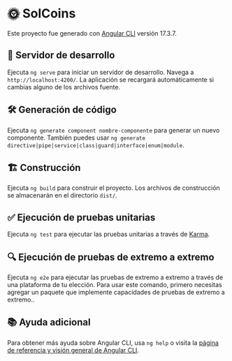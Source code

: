 # 🌞 SolCoins

Este proyecto fue generado con [Angular CLI](https://github.com/angular/angular-cli) versión 17.3.7.

## 🚀 Servidor de desarrollo

Ejecuta `ng serve` para iniciar un servidor de desarrollo. Navega a `http://localhost:4200/`. La aplicación se recargará automáticamente si cambias alguno de los archivos fuente.

## 🛠️ Generación de código

Ejecuta `ng generate component nombre-componente` para generar un nuevo componente. También puedes usar `ng generate directive|pipe|service|class|guard|interface|enum|module`.

## 🏗️ Construcción

Ejecuta `ng build` para construir el proyecto. Los archivos de construcción se almacenarán en el directorio `dist/`.

## ✅ Ejecución de pruebas unitarias

Ejecuta `ng test` para ejecutar las pruebas unitarias a través de [Karma](https://karma-runner.github.io).

## 🔍 Ejecución de pruebas de extremo a extremo

Ejecuta `ng e2e` para ejecutar las pruebas de extremo a extremo a través de una plataforma de tu elección. Para usar este comando, primero necesitas agregar un paquete que implemente capacidades de pruebas de extremo a extremo..

## 📚 Ayuda adicional

Para obtener más ayuda sobre Angular CLI, usa `ng help` o visita la [página de referencia y visión general de Angular CLI](https://angular.io/cli).
  
